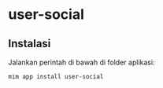# user-social

## Instalasi

Jalankan perintah di bawah di folder aplikasi:

```
mim app install user-social
```
